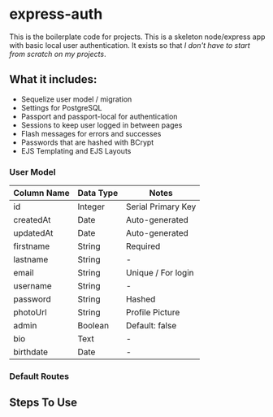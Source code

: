 # express-auth

This is the boilerplate code for projects. This is a skeleton node/express app with basic local user authentication. It exists so that *I don't have to start from scratch on my projects*.

## What it includes:

* Sequelize user model / migration
* Settings for PostgreSQL
* Passport and passport-local for authentication
* Sessions to keep user logged in between pages
* Flash messages for errors and successes
* Passwords that are hashed with BCrypt
* EJS Templating and EJS Layouts

### User Model
| Column Name | Data Type | Notes |
|---------------------|------------------------|----------------------------------------|
| id | Integer | Serial Primary Key |
| createdAt | Date | Auto-generated |
| updatedAt | Date | Auto-generated |
| firstname | String | Required |
| lastname | String | - |
| email | String | Unique / For login |
| username | String | - |
| password | String | Hashed |
| photoUrl | String | Profile Picture |
| admin | Boolean | Default: false |
| bio | Text | - |
| birthdate | Date | - |

### Default Routes



## Steps To Use